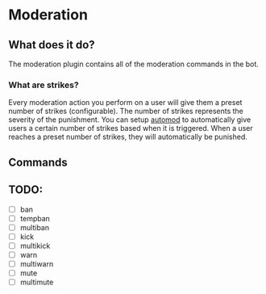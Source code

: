 # Moderation

## What does it do?
The moderation plugin contains all of the moderation commands in the bot.

### What are strikes?
Every moderation action you perform on a user will give them a preset number of strikes (configurable). The number of strikes represents the severity of the punishment. You can setup [automod](/) to automatically give users a certain number of strikes based when it is triggered. When a user reaches a preset number of strikes, they will automatically be punished.

## Commands

## TODO:
- [ ] ban
- [ ] tempban
- [ ] multiban
- [ ] kick
- [ ] multikick
- [ ] warn
- [ ] multiwarn
- [ ] mute
- [ ] multimute
